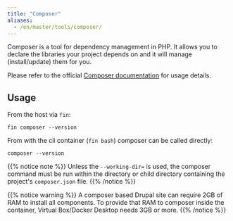 ```yaml
---
title: "Composer"
aliases:
  - /en/master/tools/composer/
---
```



Composer is a tool for dependency management in PHP. It allows you to declare the libraries your project depends on and it will manage (install/update) them for you.

Please refer to the official [Composer documentation](https://getcomposer.org/doc/) for usage details.


## Usage

From the host via `fin`:

```
fin composer --version
```

From with the cli container (`fin bash`) composer can be called directly:

```
composer --version
```

{{% notice note %}}
Unless the `--working-dir=` is used, the composer command must be run within the directory or child directory containing the 
project's `composer.json` file.
{{% /notice %}}

{{% notice warning %}}
A composer based Drupal site can require 2GB of RAM to install all components. To provide that RAM to composer inside
the container, Virtual Box/Docker Desktop needs 3GB or more.
{{% /notice %}}

